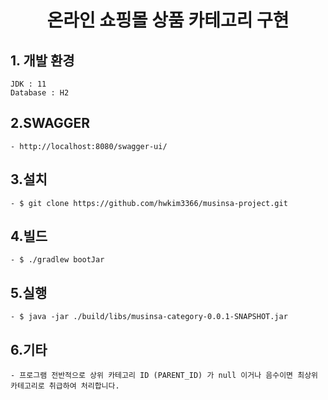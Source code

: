 <div align="center">
<h1>온라인 쇼핑몰 상품 카테고리 구현</h1>
</div>

## 1. 개발 환경

    JDK : 11
    Database : H2

## 2.SWAGGER

    - http://localhost:8080/swagger-ui/

## 3.설치

    - $ git clone https://github.com/hwkim3366/musinsa-project.git


## 4.빌드

    - $ ./gradlew bootJar


## 5.실행

    - $ java -jar ./build/libs/musinsa-category-0.0.1-SNAPSHOT.jar


## 6.기타 

    - 프로그램 전반적으로 상위 카테고리 ID (PARENT_ID) 가 null 이거나 음수이면 최상위 카테고리로 취급하여 처리합니다.

